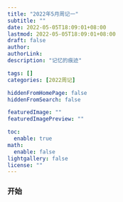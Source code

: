```yaml
---
title: "2022年5月周记一"
subtitle: ""
date: 2022-05-05T18:09:01+08:00
lastmod: 2022-05-05T18:09:01+08:00
draft: false
author: 
authorLink: 
description: "记忆的痕迹"

tags: []
categories: [2022周记]

hiddenFromHomePage: false
hiddenFromSearch: false

featuredImage: ""
featuredImagePreview: ""

toc:
  enable: true
math:
  enable: false
lightgallery: false
license: ""
---
```


###    开始
 
<!--more-->
